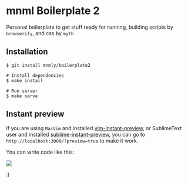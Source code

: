 # mnml Boilerplate 2
  
  Personal boilerplate to get stuff ready for running, building scripts by `browserify`, and css by `myth`

## Installation

    $ git install mnmly/boilerplate2
    
    # Install dependencies
    $ make install

    # Run server
    $ make serve

## Instant preview

If you are using `MacVim` and installed [vim-instant-preview](https://github.com/mnmly/vim-instant-preview),
or SublimeText user and installed [sublime-instant-preview](https://github.com/mnmly/sublime-instant-preview),
you can go to `http://localhost:3000/?preview=true` to make it work.

You can write code like this:

[![](http://c.mnmly.com/WY1x/developing-for-ideas.gif)](http://vimeo.com/100609288/)

:)

